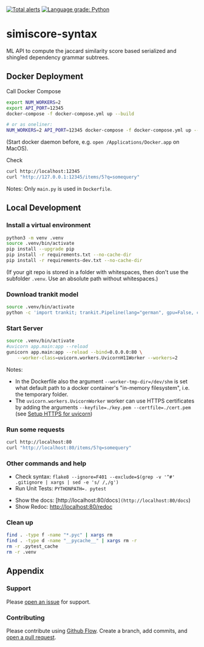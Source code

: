 [![Total alerts](https://img.shields.io/lgtm/alerts/g/satzbeleg/simiscore-syntax.svg?logo=lgtm&logoWidth=18)](https://lgtm.com/projects/g/satzbeleg/simiscore-syntax/alerts/)
[![Language grade: Python](https://img.shields.io/lgtm/grade/python/g/satzbeleg/simiscore-syntax.svg?logo=lgtm&logoWidth=18)](https://lgtm.com/projects/g/satzbeleg/simiscore-syntax/context:python)


# simiscore-syntax
ML API to compute the jaccard similarity score based serialized and shingled dependency grammar subtrees.


## Docker Deployment
Call Docker Compose

```sh
export NUM_WORKERS=2
export API_PORT=12345
docker-compose -f docker-compose.yml up --build

# or as oneliner:
NUM_WORKERS=2 API_PORT=12345 docker-compose -f docker-compose.yml up --build
```

(Start docker daemon before, e.g. `open /Applications/Docker.app` on MacOS).

Check

```sh
curl http://localhost:12345
curl "http://127.0.0.1:12345/items/5?q=somequery"
```

Notes: Only `main.py` is used in `Dockerfile`.



## Local Development

### Install a virtual environment

```sh
python3 -m venv .venv
source .venv/bin/activate
pip install --upgrade pip
pip install -r requirements.txt --no-cache-dir
pip install -r requirements-dev.txt --no-cache-dir
```

(If your git repo is stored in a folder with whitespaces, then don't use the subfolder `.venv`. Use an absolute path without whitespaces.)


### Download trankit model
```sh
source .venv/bin/activate
python -c 'import trankit; trankit.Pipeline(lang="german", gpu=False, cache_dir="./cache")'
```

### Start Server

```sh
source .venv/bin/activate
#uvicorn app.main:app --reload
gunicorn app.main:app --reload --bind=0.0.0.0:80 \
    --worker-class=uvicorn.workers.UvicornH11Worker --workers=2
```

Notes: 

- In the Dockerfile also the argument `--worker-tmp-dir=/dev/shm` is set what default path to a docker container's "in-memory filesystem", i.e. the temporary folder.
- The `uvicorn.workers.UvicornWorker` worker can use HTTPS certificates by adding the arguments `--keyfile=./key.pem --certfile=./cert.pem` (see [Setup HTTPS for uvicorn](https://www.uvicorn.org/deployment/#running-with-https))


### Run some requests

```sh
curl http://localhost:80
curl "http://localhost:80/items/5?q=somequery"
```

### Other commands and help
* Check syntax: `flake8 --ignore=F401 --exclude=$(grep -v '^#' .gitignore | xargs | sed -e 's/ /,/g')`
* Run Unit Tests: `PYTHONPATH=. pytest`
- Show the docs: [http://localhost:80/docs`](http://localhost:80/docs`)
- Show Redoc: [http://localhost:80/redoc](http://localhost:80/redoc)


### Clean up 
```sh
find . -type f -name "*.pyc" | xargs rm
find . -type d -name "__pycache__" | xargs rm -r
rm -r .pytest_cache
rm -r .venv
```


## Appendix

### Support
Please [open an issue](https://github.com/satzbeleg/simiscore-syntax/issues/new) for support.


### Contributing
Please contribute using [Github Flow](https://guides.github.com/introduction/flow/). Create a branch, add commits, and [open a pull request](https://github.com/satzbeleg/simiscore-syntax/compare/).

